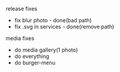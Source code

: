release fixes
- fix blur photo - done(bad path)
- fix .svg in services - done(remove path)

media fixes
- do media gallery(1 photo)
- do everything
- do burger-menu
